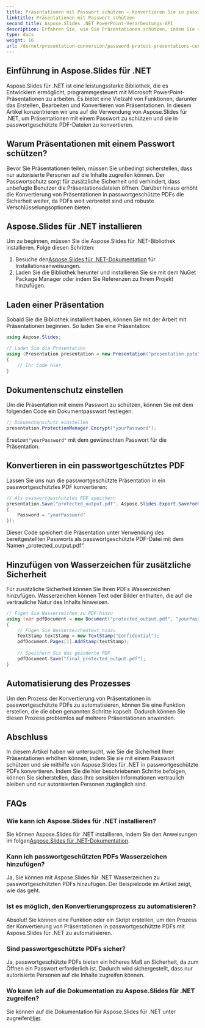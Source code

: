 ```yaml
---
title: Präsentationen mit Passwort schützen – Konvertieren Sie in passwortgeschützte PDFs
linktitle: Präsentationen mit Passwort schützen
second_title: Aspose.Slides .NET PowerPoint-Verarbeitungs-API
description: Erfahren Sie, wie Sie Präsentationen schützen, indem Sie sie mit einem Passwort schützen und sie mit Aspose.Slides für .NET in PDFs konvertieren. Jetzt die Datensicherheit erhöhen.
type: docs
weight: 16
url: /de/net/presentation-conversion/password-protect-presentations-convert-to-password-protected-pdf/
---
```


## Einführung in Aspose.Slides für .NET

Aspose.Slides für .NET ist eine leistungsstarke Bibliothek, die es Entwicklern ermöglicht, programmgesteuert mit Microsoft PowerPoint-Präsentationen zu arbeiten. Es bietet eine Vielzahl von Funktionen, darunter das Erstellen, Bearbeiten und Konvertieren von Präsentationen. In diesem Artikel konzentrieren wir uns auf die Verwendung von Aspose.Slides für .NET, um Präsentationen mit einem Passwort zu schützen und sie in passwortgeschützte PDF-Dateien zu konvertieren.

## Warum Präsentationen mit einem Passwort schützen?

Bevor Sie Präsentationen teilen, müssen Sie unbedingt sicherstellen, dass nur autorisierte Personen auf die Inhalte zugreifen können. Der Passwortschutz sorgt für zusätzliche Sicherheit und verhindert, dass unbefugte Benutzer die Präsentationsdateien öffnen. Darüber hinaus erhöht die Konvertierung von Präsentationen in passwortgeschützte PDFs die Sicherheit weiter, da PDFs weit verbreitet sind und robuste Verschlüsselungsoptionen bieten.

## Aspose.Slides für .NET installieren

Um zu beginnen, müssen Sie die Aspose.Slides für .NET-Bibliothek installieren. Folge diesen Schritten:

1.  Besuche den[Aspose.Slides für .NET-Dokumentation](https://docs.aspose.com/slides/net/) für Installationsanweisungen.
2. Laden Sie die Bibliothek herunter und installieren Sie sie mit dem NuGet Package Manager oder indem Sie Referenzen zu Ihrem Projekt hinzufügen.

## Laden einer Präsentation

Sobald Sie die Bibliothek installiert haben, können Sie mit der Arbeit mit Präsentationen beginnen. So laden Sie eine Präsentation:

```csharp
using Aspose.Slides;

// Laden Sie die Präsentation
using (Presentation presentation = new Presentation("presentation.pptx"))
{
    // Ihr Code hier
}
```

## Dokumentenschutz einstellen

Um die Präsentation mit einem Passwort zu schützen, können Sie mit dem folgenden Code ein Dokumentpasswort festlegen:

```csharp
// Dokumentenschutz einstellen
presentation.ProtectionManager.Encrypt("yourPassword");
```

 Ersetzen`"yourPassword"` mit dem gewünschten Passwort für die Präsentation.

## Konvertieren in ein passwortgeschütztes PDF

Lassen Sie uns nun die passwortgeschützte Präsentation in ein passwortgeschütztes PDF konvertieren:

```csharp
// Als passwortgeschütztes PDF speichern
presentation.Save("protected_output.pdf", Aspose.Slides.Export.SaveFormat.Pdf, new Aspose.Slides.Export.PdfOptions
{
    Password = "yourPassword"
});
```

Dieser Code speichert die Präsentation unter Verwendung des bereitgestellten Passworts als passwortgeschützte PDF-Datei mit dem Namen „protected_output.pdf“.

## Hinzufügen von Wasserzeichen für zusätzliche Sicherheit

Für zusätzliche Sicherheit können Sie Ihren PDFs Wasserzeichen hinzufügen. Wasserzeichen können Text oder Bilder enthalten, die auf die vertrauliche Natur des Inhalts hinweisen.

```csharp
// Fügen Sie Wasserzeichen zu PDF hinzu
using (var pdfDocument = new Document("protected_output.pdf", "yourPassword"))
{
    // Fügen Sie Wasserzeichentext hinzu
    TextStamp textStamp = new TextStamp("Confidential");
    pdfDocument.Pages[1].AddStamp(textStamp);
    
    // Speichern Sie das geänderte PDF
    pdfDocument.Save("final_protected_output.pdf");
}
```

## Automatisierung des Prozesses

Um den Prozess der Konvertierung von Präsentationen in passwortgeschützte PDFs zu automatisieren, können Sie eine Funktion erstellen, die die oben genannten Schritte kapselt. Dadurch können Sie diesen Prozess problemlos auf mehrere Präsentationen anwenden.

## Abschluss

In diesem Artikel haben wir untersucht, wie Sie die Sicherheit Ihrer Präsentationen erhöhen können, indem Sie sie mit einem Passwort schützen und sie mithilfe von Aspose.Slides für .NET in passwortgeschützte PDFs konvertieren. Indem Sie die hier beschriebenen Schritte befolgen, können Sie sicherstellen, dass Ihre sensiblen Informationen vertraulich bleiben und nur autorisierten Personen zugänglich sind.

## FAQs

### Wie kann ich Aspose.Slides für .NET installieren?

 Sie können Aspose.Slides für .NET installieren, indem Sie den Anweisungen im folgen[Aspose.Slides für .NET-Dokumentation](https://docs.aspose.com/slides/net/).

### Kann ich passwortgeschützten PDFs Wasserzeichen hinzufügen?

Ja, Sie können mit Aspose.Slides für .NET Wasserzeichen zu passwortgeschützten PDFs hinzufügen. Der Beispielcode im Artikel zeigt, wie das geht.

### Ist es möglich, den Konvertierungsprozess zu automatisieren?

Absolut! Sie können eine Funktion oder ein Skript erstellen, um den Prozess der Konvertierung von Präsentationen in passwortgeschützte PDFs mit Aspose.Slides für .NET zu automatisieren.

### Sind passwortgeschützte PDFs sicher?

Ja, passwortgeschützte PDFs bieten ein höheres Maß an Sicherheit, da zum Öffnen ein Passwort erforderlich ist. Dadurch wird sichergestellt, dass nur autorisierte Personen auf die Inhalte zugreifen können.

### Wo kann ich auf die Dokumentation zu Aspose.Slides für .NET zugreifen?

 Sie können auf die Dokumentation für Aspose.Slides für .NET unter zugreifen[Hier](https://docs.aspose.com/slides/net/).